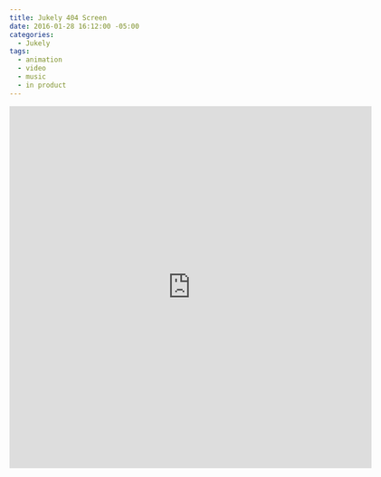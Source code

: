 ```yaml
---
title: Jukely 404 Screen
date: 2016-01-28 16:12:00 -05:00
categories:
  - Jukely
tags:
  - animation
  - video
  - music
  - in product
---
```


<div class="video-square">
	<iframe src="https://player.vimeo.com/video/253151811?&loop=1" width="640" height="640" frameborder="0" webkitallowfullscreen mozallowfullscreen allowfullscreen allow="autoplay" background="1"></iframe>
</div>
